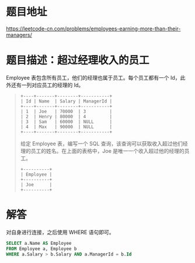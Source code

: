 # 题目地址
https://leetcode-cn.com/problems/employees-earning-more-than-their-managers/

# 题目描述：超过经理收入的员工
Employee 表包含所有员工，他们的经理也属于员工。每个员工都有一个 Id，此外还有一列对应员工的经理的 Id。
>```
>+----+-------+--------+-----------+
>| Id | Name  | Salary | ManagerId |
>+----+-------+--------+-----------+
>| 1  | Joe   | 70000  | 3         |
>| 2  | Henry | 80000  | 4         |
>| 3  | Sam   | 60000  | NULL      |
>| 4  | Max   | 90000  | NULL      |
>+----+-------+--------+-----------+
>```
>给定 Employee 表，编写一个 SQL 查询，该查询可以获取收入超过他们经理的员工的姓名。在上面的表格中，Joe 是唯一一个收入超过他的经理的员工。
>```
>+----------+
>| Employee |
>+----------+
>| Joe      |
>+----------+
>```

# 解答
对自身进行连接，之后使用 WHERE 语句即可。
```sql
SELECT a.Name AS Employee
FROM Employee a, Employee b
WHERE a.Salary > b.Salary AND a.ManagerId = b.Id
```

